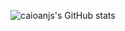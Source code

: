 ![caioanjs's GitHub stats](https://github-readme-stats.vercel.app/api?username=caioanjs&show_icons=true&theme=outrun)


